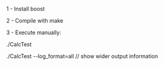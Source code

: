 1 - Install boost

2 - Compile with make

3 - Execute manually:

./CalcTest

./CalcTest --log_format=all // show wider output information 
